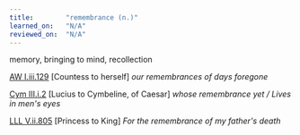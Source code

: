```yaml
---
title:        "remembrance (n.)"
learned_on:   "N/A"
reviewed_on:  "N/A"
---
```


memory, bringing to mind, recollection

[AW I.iii.129](https://www.shakespeareswords.com/Public/Play.aspx?Act=1&Scene=3&WorkId=30#220703) \[Countess to herself\] *our remembrances of days foregone*

[Cym III.i.2](https://www.shakespeareswords.com/Public/Play.aspx?Act=3&Scene=1&WorkId=7#138390) \[Lucius to Cymbeline, of Caesar\] *whose remembrance yet / Lives in men's eyes*

[LLL V.ii.805](https://www.shakespeareswords.com/Public/Play.aspx?Act=5&Scene=2&WorkId=28#215949) \[Princess to King\] *For the remembrance of my father's death*
